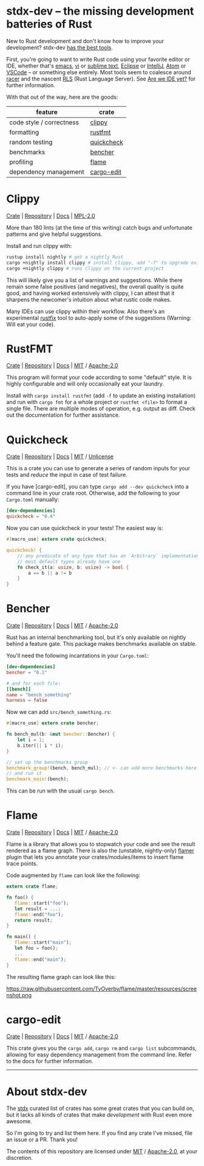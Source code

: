 # stdx-dev – the missing development batteries of Rust

New to Rust development and don't know how to improve your development?
stdx-dev [has the best tools](#about-stdx-dev).

First, you're going to want to write Rust code using your favorite editor or
IDE, whether that's [emacs], [vi] or [sublime text], [Eclipse] or [IntelliJ],
[Atom] or [VSCode] – or something else entirely. Most tools seem to coalesce
around [racer] and the nascent [RLS] (Rust Language Server). See
[Are we IDE yet?](https://areweideyet.com/) for further information.

[emacs]: https://github.com/rust-lang/rust-mode
[vi]: https://github.com/rust-lang/rust.vim
[sublime Text]: https://github.com/rust-lang/sublime-rust
[Eclipse]: https://rustdt.github.io/
[IntelliJ]: https://plugins.jetbrains.com/idea/plugin/8182-rust
[Atom]: https://github.com/vertexclique/tokamak
[VSCode]: https://github.com/saviorisdead/RustyCode
[racer]: https://github.com/phildawes/racer
[RLS]: https://github.com/jonathandturner/rls

With that out of the way, here are the goods:

|feature                 |crate                    |
|------------------------|-------------------------|
|code style / correctness|[clippy](#clippy)        |
|formatting              |[rustfmt](#rustfmt)      |
|random testing          |[quickcheck](#quickcheck)|
|benchmarks              |[bencher](#bencher)      |
|profiling               |[flame](#flame)          |
|dependency management   |[cargo-edit](#cargo-edit)|

# Clippy

[Crate](https://crates.io/crates/clippy) |
[Repository](https://github.com/Manishearth/rust-clippy) |
[Docs](https://github.com/Manishearth/rust-clippy/wiki) |
[MPL-2.0]

More than 180 lints (at the time of this writing) catch bugs and unfortunate
patterns and give helpful suggestions.

Install and run clippy with:

```sh
rustup install nightly # get a nightly Rust
cargo +nightly install clippy # install clippy, add "-f" to upgrade existing
cargo +nightly clippy # runs clippy on the current project
```

This will likely give you a list of warnings and suggestions. While there
remain some false positives (and negatives), the overall quality is quite good,
and having worked extensively with clippy, I can attest that it sharpens the
newcomer's intuition about what rustic code makes.

Many IDEs can use clippy within their workflow. Also there's an experimental
[rustfix](https://github.com/killercup/rustfix) tool to auto-apply some of the
suggestions (Warning: Will eat your code).

# RustFMT

[Crate](https://crates.io/crates/rustfmt) |
[Repository](https://github.com/rust-lang-nursery/rustfmt) |
[Docs](https://github.com/rust-lang-nursery/rustfmt/blob/master/README.md) |
[MIT] / [Apache-2.0]

This program will format your code according to some "default" style. It is
highly configurable and will only occasionally eat your laundry.

Install with `cargo install rustfmt` (add `-f` to update an existing
installation) and run with `cargo fmt` for a whole project or `rustfmt <file>`
to format a single file. There are multiple modes of operation, e.g. output as
diff. Check out the documentation for further assistance.

# Quickcheck

[Crate](https://crates.io/crates/quickcheck) |
[Repository](https://github.com/burntsushi/quickcheck) |
[Docs](http://burntsushi.net/rustdoc/quickcheck/) |
[MIT] / [Unlicense]

This is a crate you can use to generate a series of random inputs for your
tests and *reduce* the input in case of test failure.

If you have [cargo-edit], you can type `cargo add --dev quickcheck` into a
command line in your crate root. Otherwise, add the following to your
`Cargo.toml` manually:

```toml
[dev-dependencies]
quickcheck = "0.4"
```

Now you can use quickcheck in your tests! The easiest way is:

```rust
#[macro_use] extern crate quickcheck;

quickcheck! {
    // any predicate of any type that has an `Arbitrary` implementation
    // most default types already have one
    fn check_it(a: usize, b: usize) -> bool {
        a == b || a != b
    }
}
```

# Bencher

[Crate](https://crates.io/crates/bencher) |
[Repository](https://github.com/bluss/bencher) |
[Docs](https://docs.rs/bencher) |
[MIT] / [Apache-2.0]

Rust has an internal benchmarking tool, but it's only available on nightly
behind a feature gate. This package makes benchmarks available on stable.

You'll need the following incantations in your `Cargo.toml`:

```toml
[dev-dependencies]
bencher = "0.1"

# and for each file:
[[bench]]
name = "bench_something"
harness = false
```

Now we can add `src/bench_something.rs`:

```Rust
#[macro_use] extern crate bencher;

fn bench_mul(b: &mut bencher::Bencher) {
    let i = 1;
    b.iter(|| i * i);
}

// set up the benchmarks group
benchmark_group!(bench, bench_mul); // <- can add more benchmarks here
// and run it
benchmark_main!(bench);
```

This can be run with the usual `cargo bench`.

# Flame

[Crate](https://crates.io/crates/flame) |
[Repository](https://github.com/TyOverby/flame) |
[Docs](https://docs.rs/flame) |
[MIT] / [Apache-2.0]

Flame is a library that allows you to stopwatch your code and see the result
rendered as a flame graph. There is also the (unstable, nightly-only) [flamer]
plugin that lets you annotate your crates/modules/items to insert flame trace
points.

[flamer]: https://github.com/llogiq/flamer

Code augmented by `flame` can look like the following:

```Rust
extern crate flame;

fn foo() {
   flame::start("foo");
   let result = ...;
   flame::end("foo");
   return result;
}

fn main() {
   flame::start("main");
   let foo = foo();
   ...
   flame::end("main");
}
```

The resulting flame graph can look like this:

https://raw.githubusercontent.com/TyOverby/flame/master/resources/screenshot.png

# cargo-edit

[Crate](https://crates.io/crates/cargo-edit) |
[Repository](https://github.com/killercup/cargo-edit) |
[Docs](https://github.com/killercup/cargo-edit/blob/master/README.md) |
[MIT] / [Apache-2.0]

This crate gives you the `cargo add`, `cargo rm` and `cargo list` subcommands,
allowing for easy dependency management from the command line. Refer to the
docs for further information.

----

# About stdx-dev

The [stdx](https://github.com/brson/stdx) curated list of crates has some great
crates that you can build on, but it lacks all kinds of crates that make
*development* with Rust even more awesome.

So I'm going to try and list them here. If you find any crate I've missed, file
an issue or a PR. Thank you!

The contents of this repository are licensed under [MIT] / [Apache-2.0], at
your discretion.

[Apache-2.0]: http://www.apache.org/licenses/LICENSE-2.0
[MIT]: http://opensource.org/licenses/MIT
[MPL-2.0]: https://www.mozilla.org/MPL/2.0/
[Unlicense]: http://unlicense.org/
